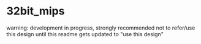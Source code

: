 # 32bit_mips

warning: development in progress, strongly recommended not to refer/use this design until this readme gets updated to "use this design"
